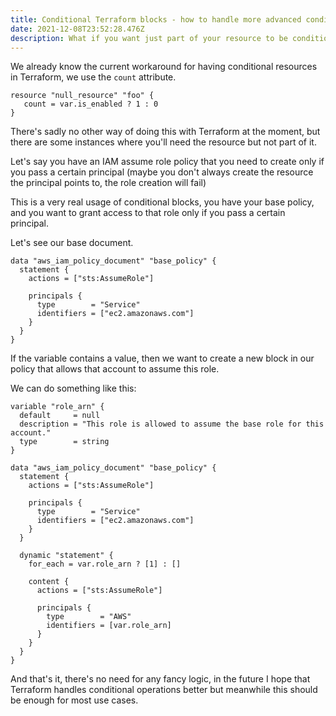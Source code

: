 ```yaml
---
title: Conditional Terraform blocks - how to handle more advanced conditional logic
date: 2021-12-08T23:52:28.476Z
description: What if you want just part of your resource to be conditional?
---
```

We already know the current workaround for having conditional resources in Terraform, we use the `count` attribute.

```hcl
resource "null_resource" "foo" {
   count = var.is_enabled ? 1 : 0
}
```

There's sadly no other way of doing this with Terraform at the moment, but there are some instances where you'll need the resource but not part of it.

Let's say you have an IAM assume role policy that you need to create only if you pass a certain principal (maybe you don't always create the resource the principal points to, the role creation will fail)

This is a very real usage of conditional blocks, you have your base policy, and you want to grant access to that role only if you pass a certain principal.

Let's see our base document.

```hcl
data "aws_iam_policy_document" "base_policy" {
  statement {
    actions = ["sts:AssumeRole"]

    principals {
      type        = "Service"
      identifiers = ["ec2.amazonaws.com"]
    }
  }
}
```

If the variable contains a value, then we want to create a new block in our policy that allows that account to assume this role.

We can do something like this:

```hcl
variable "role_arn" {
  default     = null
  description = "This role is allowed to assume the base role for this account."
  type        = string
}

data "aws_iam_policy_document" "base_policy" {
  statement {
    actions = ["sts:AssumeRole"]

    principals {
      type        = "Service"
      identifiers = ["ec2.amazonaws.com"]
    }
  }

  dynamic "statement" {
    for_each = var.role_arn ? [1] : []

    content {
      actions = ["sts:AssumeRole"]

      principals {
        type        = "AWS"
        identifiers = [var.role_arn]
      }
    }
  }
}
```

And that's it, there's no need for any fancy logic, in the future I hope that Terraform handles conditional operations better but meanwhile this should be enough for most use cases.
